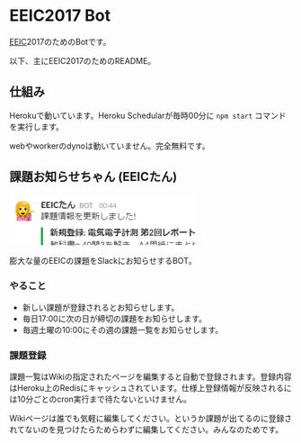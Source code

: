 # EEIC2017 Bot

[EEIC](http://www.ee.t.u-tokyo.ac.jp/)2017のためのBotです。

以下、主にEEIC2017のためのREADME。

## 仕組み

Herokuで動いています。Heroku Schedularが毎時00分に `npm start` コマンドを実行します。

webやworkerのdynoは動いていません。完全無料です。

## 課題お知らせちゃん (EEICたん)

![](images/eeic-tan.png)

膨大な量のEEICの課題をSlackにお知らせするBOT。

### やること

* 新しい課題が登録されるとお知らせします。
* 毎日17:00に次の日が締切の課題をお知らせします。
* 毎週土曜の10:00にその週の課題一覧をお知らせします。

### 課題登録

課題一覧はWikiの指定されたページを編集すると自動で登録されます。登録内容はHeroku上のRedisにキャッシュされています。仕様上登録情報が反映されるには10分ごとのcron実行まで待たないといけません。

Wikiページは誰でも気軽に編集してください。というか課題が出てるのに登録されてないのを見つけたらためらわずに編集してください。みんなのためです。
